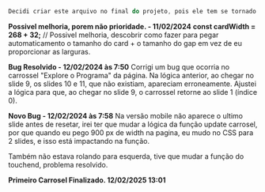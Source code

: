 ```javascript
Decidi criar este arquivo no final do projeto, pois ele tem se tornado cada vez mais desafiador. A partir de agora, vou registrar os bugs e as soluções que eu encontrar, já que no futuro pretendo conectar o projeto a um banco de dados e, possivelmente, adicionar uma página de login única.
```

**Possivel melhoria, porem não prioridade. - 11/02/2024**
__const cardWidth = 268 + 32;__ // Possivel melhoria, descobrir como fazer para pegar automaticamento o tamanho do card + o tamanho do gap em vez de eu proporcionar as larguras.

**Bug Resolvido - 12/02/2024 às 7:50**
Corrigi um bug que ocorria no carrossel "Explore o Programa" da página. Na lógica anterior, ao chegar no slide 9, os slides 10 e 11, que não existiam, apareciam erroneamente. Ajustei a lógica para que, ao chegar no slide 9, o carrossel retorne ao slide 1 (índice 0).

**Novo Bug - 12/02/2024 às 7:58**
Na versão mobile não aparece o ultimo slide antes de resetar, irei ter que mudar a lógica da função update carrosel, por que quando eu pego 900 px de width na pagina, eu mudo no CSS
para 2 slides, e isso está impactando na função.

Também não estava rolando para esquerda, tive que mudar a função do touchend, problema resolvido.

**Primeiro Carrosel Finalizado. 12/02/2025 13:01** 